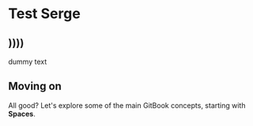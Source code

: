 # Test Serge

## ))))

dummy text



## Moving on

All good? Let's explore some of the main GitBook concepts, starting with **Spaces**.

